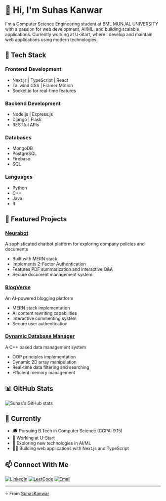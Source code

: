# 👋 Hi, I'm Suhas Kanwar

I'm a Computer Science Engineering student at BML MUNJAL UNIVERSITY with a passion for web development, AI/ML, and building scalable applications. Currently working at U-Start, where I develop and maintain web applications using modern technologies.

## 🚀 Tech Stack

### Frontend Development
- Next.js | TypeScript | React
- Tailwind CSS | Framer Motion
- Socket.io for real-time features

### Backend Development
- Node.js | Express.js
- Django | Flask
- RESTful APIs

### Databases
- MongoDB
- PostgreSQL
- Firebase
- SQL

### Languages
- Python
- C++
- Java
- R

## 🎯 Featured Projects

### [Neurabot](https://neurabot.onrender.com)
A sophisticated chatbot platform for exploring company policies and documents
- Built with MERN stack
- Implements 2-Factor Authentication
- Features PDF summarization and interactive Q&A
- Secure document management system

### [BlogVerse](https://blog-verse-coral.vercel.app)
An AI-powered blogging platform
- MERN stack implementation
- AI content rewriting capabilities
- Interactive commenting system
- Secure user authentication

### [Dynamic Database Manager](https://github.com/SuhasKanwar/Dynamic-2D-Array-Manager)
A C++ based data management system
- OOP principles implementation
- Dynamic 2D array manipulation
- Real-time data filtering and searching
- Efficient memory management

## 📊 GitHub Stats

![Suhas's GitHub stats](https://github-readme-stats.vercel.app/api?username=SuhasKanwar&show_icons=true&theme=dark)

## 🌱 Currently

- 🎓 Pursuing B.Tech in Computer Science (CGPA: 9.15)
- 💼 Working at U-Start
- 🔭 Exploring new technologies in AI/ML
- 👨‍💻 Building web applications with Next.js and TypeScript

## 📫 Connect With Me

[![LinkedIn](https://img.shields.io/badge/LinkedIn-0077B5?style=for-the-badge&logo=linkedin&logoColor=white)](https://www.linkedin.com/in/suhas-kanwar-suhaskanwar-bh3-4a3a09291)
[![LeetCode](https://img.shields.io/badge/-LeetCode-FFA116?style=for-the-badge&logo=LeetCode&logoColor=black)](https://leetcode.com/u/Suhas_Kanwar/)
[![Email](https://img.shields.io/badge/Gmail-D14836?style=for-the-badge&logo=gmail&logoColor=white)](mailto:suhas.kanwar@gmail.com)

---
⭐️ From [SuhasKanwar](https://github.com/SuhasKanwar)
